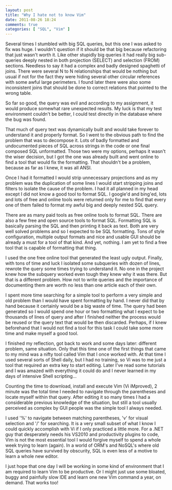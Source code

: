 ```yaml
---
layout: post
title: "Why I hate not to know Vim"
date: 2011-08-26 18:24
comments: true
categories: [ "SQL", "Vim" ]
---
```


Several times I stumbled with big SQL queries, but this one I was asked to fix was huge. I wouldn't question if it should be that big because refactoring that just wasn't worth it. Like other stupidly big queries it had really big sub-queries deeply nested in both projection (SELECT) and selection (FROM) sections. Needless to say it had a complex and badly designed spaghetti of joins. There were several N to N relationships that would be nothing but usual if not for the fact they were hiding several other circular references with some awful large perimeters. I found later there were also some inconsistent joins that should be done to correct relations that pointed to the wrong table.

<!--more-->

So far so good, the query was evil and according to my assignment, it would produce somewhat rare unexpected results. My luck is that my test environment couldn't be better, I could test directly in the database where the bug was found.

That much of query text was dynamically built and would take forever to understand it and properly format. So I went to the obvious path to find the problem that was to decompose it. Lots of badly formatted and undocumented pieces of SQL across strings in the code or one final composed SQL unformatted. Those two were my options, perhaps it wasn't the wiser decision, but I got the one was already built and went online to find a tool that would fix the formatting. That shouldn't be a problem, because as far as I knew, it was all ANSI.

Once I had it formatted I would strip unnecessary projections and as my problem was the duplication of some lines I would start stripping joins and filters to isolate the cause of the problem. I had it all planned in my head except I did not know a good tool to format SQL. I google'd and bing'ed, lots and lots of free and online tools were returned only for me to find that every one of them failed to format my awful big and deeply nested SQL query.

There are as many paid tools as free online tools to format SQL. There are also a few free and open source tools to format SQL. Formatting SQL is basically parsing the SQL and then printing it back as text. Both are very well solved problems and so I expected to be SQL formatting. Tons of style configuration, multiple output formats and nice and usable GUI should be already a must for a tool of that kind. And yet, nothing. I am yet to find a free tool that is capable of formatting that thing.

I used the one free online tool that generated the least ugly output. Finally, with tons of time and luck I isolated some subqueries with dozen of lines, rewrote the query some times trying to understand it. No one in the project knew how the subquery worked even tough they knew why it was there. But that is a different problem. How not to write queries and the importance of documenting them are worth no less than one article each of their own.

I spent more time searching for a simple tool to perform a very simple and old problem than I would have spent formatting by hand. I never did that by hand because it certainly would be a big waste of time. The query had been generated so I would spend one hour or two formatting what I expect to be thousands of lines of query and after I finished neither the process would be reused or the query text that would be then discarded. Perhaps, if I knew beforehand that I would not find a tool for this task I could take some more time and make myself a good tool.

I finished my reflection, got back to work and some days later: different problem, same situation. Only that this time one of the first things that came to my mind was a nifty tool called Vim that I once worked with. At that time I used several sorts of Shell daily, but I had no training, so Vi was to me just a tool that required an extra key to start editing. Later I've read some tutorials and I was amazed with everything it could do and I never learned in my days of intensive Shell scripting...

Counting the time to download, install and execute Vim (Vi iMproved), 2 minute was the total time I needed to navigate through the parentheses and locate myself within that query. After editing it so many times I had a considerable previous knowledge of the situation, but still a tool usually perceived as complex by GUI people was the simple tool I always needed.

I used '%' to navigate between matching parentheses, 'v' for visual selection and '/' for searching. It is a very small subset of what I know I could quickly accomplish with Vi if I only practiced a little more. For a .NET guy that desperately needs his VS2010 and productivity plugins to code, Vim is not the most essential tool I would forgive myself to spend a whole week trying to learn (again). In a world of ORM's and NoSQL's where old SQL queries have survived by obscurity, SQL is even less of a motive to learn a whole new editor.

I just hope that one day I will be working in some kind of environment that I am required to learn Vim to be productive. Or I might just use some bloated, buggy and painfully slow IDE and learn one new Vim command a year, on demand. That works too!